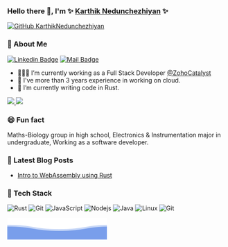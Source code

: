 ### Hello there 👋, I'm ✨ [Karthik Nedunchezhiyan](https://www.linkedin.com/in/karthiknedunchezhiyan/) ✨
[![GitHub KarthikNedunchezhiyan](https://img.shields.io/github/followers/KarthikNedunchezhiyan?label=follow&style=social)](https://github.com/KarthikNedunchezhiyan)&nbsp;

### 🚀 About Me

[![Linkedin Badge](https://img.shields.io/badge/-LINKEDIN-blue?style=flat-square&logo=Linkedin&logoColor=white&link=https://www.linkedin.com/in/karthiknedunchezhiyan/)](https://www.linkedin.com/in/karthiknedunchezhiyan/)
[![Mail Badge](https://img.shields.io/badge/-GMAIL-D14836?style=flat-square&logo=Gmail&logoColor=white)](mailto:karthik1705.n@gmail.com)

- 👨🏽‍💻 I’m currently working as a Full Stack Developer [@ZohoCatalyst](https://www.zoho.com/catalyst/)
- 🎒 I've more than 3 years experience in working on cloud.
- 🌱 I’m currently writing code in Rust.

<a href="https://github.com/KarthikNedunchezhiyan">
  <img height="150em" src="https://github-readme-stats.vercel.app/api?username=karthiknedunchezhiyan&show_icons=true&theme=algolia&count_private=true" />
  <img height="150em" src="https://github-readme-stats-eight-theta.vercel.app/api/top-langs/?username=karthiknedunchezhiyan&layout=compact&langs_count=8&theme=algolia&hide=html,css" />
</a>

### 😄 Fun fact

Maths-Biology group in high school, Electronics & Instrumentation major in undergraduate, Working as a software developer.

### 📕 Latest Blog Posts

- [Intro to WebAssembly using Rust](https://www.linkedin.com/pulse/intro-webassembly-rust-karthik-nedunchezhiyan/)

### 🔨 Tech Stack

![Rust](https://img.shields.io/badge/-Rust-black?style=flat-square&logo=rust)
![Git](https://img.shields.io/badge/-C-black?style=flat-square&logo=c)
![JavaScript](https://img.shields.io/badge/-JavaScript-black?style=flat-square&logo=javascript)
![Nodejs](https://img.shields.io/badge/-Nodejs-black?style=flat-square&logo=Node.js)
![Java](https://img.shields.io/badge/-Java-black?style=flat-square&logo=java)
![Linux](https://img.shields.io/badge/-Linux-black?style=flat-square&logo=linux)
![Git](https://img.shields.io/badge/-Git-black?style=flat-square&logo=git)

![Wave](https://raw.githubusercontent.com/KarthikNedunchezhiyan/KarthikNedunchezhiyan/main/wave.svg)
